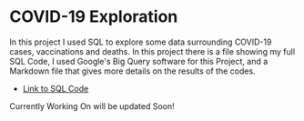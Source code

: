 # COVID-19 Exploration
In this project I used SQL to explore some data surrounding COVID-19 cases, vaccinations and deaths. In this project there is a file showing my full SQL Code, I used Google's Big Query software for this Project, and a Markdown file that gives more details on the results of the codes. 
- [Link to SQL Code](https://github.com/aro1248/COVID-19Exploration/blob/main/COVID-19Exploration_SQL)

Currently Working On will be updated Soon!
